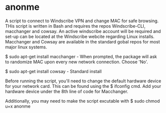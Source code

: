 # anonme
A script to connect to Windscribe VPN and change MAC for safe browsing. THis script is written in Bash and requires the repos Windscribe-CLI, macchanger and cowsay. An active windscribe account will be required and set-up can be located at the Windscribe webcite regarding Linux installs. Macchanger and Cowsay are available in the standard gobal repos for most major linux systems.

  $ sudo apt-get install macchanger
      - When prompted, the package will ask to randomize MAC upon every new network connection. Choose 'No'.
      
  $ sudo apt-get install cowsay
      - Standard install
      
Before running the script, you'll need to change the default hardware device for your network card. This can be found using the $ ifconfig cmd. Add your hardware device under the 8th line of code for Macchanger.

Additionally, you may need to make the script excutable with $ sudo chmod u+x anonme
